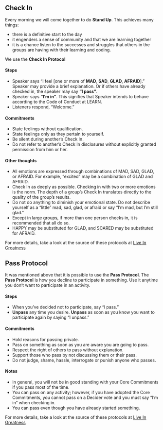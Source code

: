 **Check In**
------------
Every morning we will come together to do **Stand Up**.
This achieves many things:
- there is a definitive start to the day
- it engenders a sense of community and that we are learning together
- it is a chance listen to the successes and struggles that others in the groups are having with their learning and coding.

We use the **Check In Protocol**

#### Steps

- Speaker says “I feel [one or more of **MAD**, **SAD**, **GLAD**, **AFRAID**].” Speaker may provide a brief explanation. Or if others have already checked in, the speaker may say **“I pass”**.
- Speaker says **“I’m in”**. This signifies that Speaker intends to behave according to the Code of Conduct at LEARN.
- Listeners respond, “Welcome.”

#### Commitments

- State feelings without qualification.
- State feelings only as they pertain to yourself.
- Be silent during another’s Check In.
- Do not refer to another’s Check In disclosures without explicitly granted permission from him or her.

#### Other thoughts

- All emotions are expressed through combinations of MAD, SAD, GLAD, or AFRAID. For example, “excited” may be a combination of GLAD and AFRAID.
- Check In as deeply as possible. Checking in with two or more emotions is the norm. The depth of a group’s Check In translates directly to the quality of the group’s results.
- Do not do anything to diminish your emotional state. Do not describe yourself as a “little” mad, sad, glad, or afraid or say “I’m mad, but I’m still glad.”
- Except in large groups, if more than one person checks in, it is recommended that all do so.
- HAPPY may be substituted for GLAD, and SCARED may be substituted for AFRAID.

For more details, take a look at the source of these protocols at [Live In Greatness](https://liveingreatness.com/core-protocols/check-in/)

**Pass Protocol**
------------
It was mentioned above that it is possible to use the **Pass Protocol**.
The **Pass Protocol** is how you decline to participate in something. Use it anytime you don’t want to participate in an activity.

#### Steps

- When you’ve decided not to participate, say “I pass.”
- **Unpass** any time you desire. **Unpass** as soon as you know you want to participate again by saying “I unpass.”

#### Commitments

- Hold reasons for passing private.
- Pass on something as soon as you are aware you are going to pass.
- Respect the right of others to pass without explanation.
- Support those who pass by not discussing them or their pass.
- Do not judge, shame, hassle, interrogate or punish anyone who passes.

#### Notes

- In general, you will not be in good standing with your Core Commitments if you pass most of the time.
- You can pass on any activity; however, if you have adopted the Core Commitments, you cannot pass on a Decider vote and you must say “I’m in” when checking in.
- You can pass even though you have already started something.

For more details, take a look at the source of these protocols at [Live In Greatness](https://liveingreatness.com/core-protocols/pass-unpass/)

